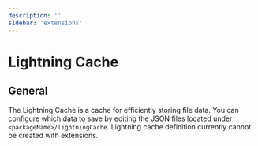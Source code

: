 ```yaml
---
description: ''
sidebar: 'extensions'
---
```


# Lightning Cache

## General

The Lightning Cache is a cache for efficiently storing file data. You can configure which data to save by editing the JSON files located under `<packageName>/lightningCache`. Lightning cache definition currently cannot be created with extensions.
